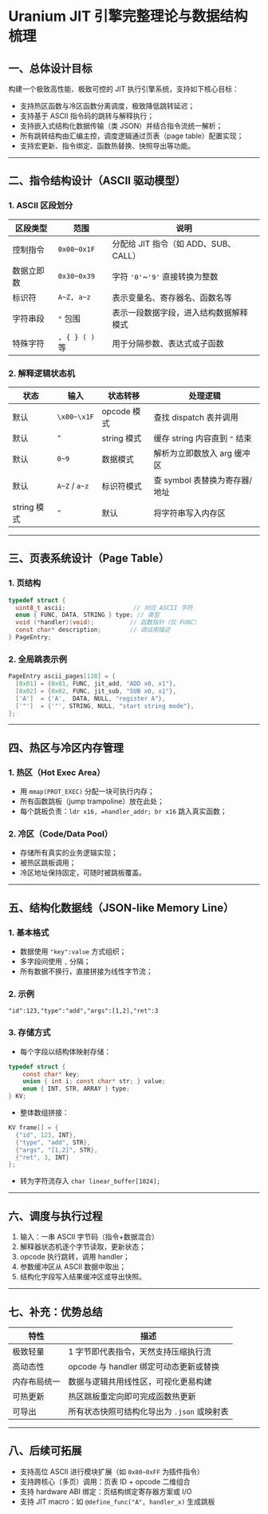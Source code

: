 # Uranium JIT 引擎完整理论与数据结构梳理

## 一、总体设计目标

构建一个极致高性能、极致可控的 JIT 执行引擎系统，支持如下核心目标：

* 支持热区函数与冷区函数分离调度，极致降低跳转延迟；
* 支持基于 ASCII 指令码的跳转与解释执行；
* 支持嵌入式结构化数据传输（类 JSON）并结合指令流统一解析；
* 所有跳转结构由汇编主控，调度逻辑通过页表（page table）配置实现；
* 支持宏更新、指令绑定、函数热替换、快照导出等功能。

---

## 二、指令结构设计（ASCII 驱动模型）

### 1. ASCII 区段划分

| 区段类型  | 范围            | 说明                         |
| ----- | ------------- | -------------------------- |
| 控制指令  | `0x00~0x1F`   | 分配给 JIT 指令（如 ADD、SUB、CALL） |
| 数据立即数 | `0x30~0x39`   | 字符 `'0'`\~`'9'` 直接转换为整数    |
| 标识符   | `A~Z, a~z`    | 表示变量名、寄存器名、函数名等            |
| 字符串段  | `"` 包围        | 表示一段数据字段，进入结构数据解释模式        |
| 特殊字符  | `, { } ( )` 等 | 用于分隔参数、表达式或子函数             |

### 2. 解释逻辑状态机

| 状态        | 输入            | 状态转移      | 处理逻辑                  |
| --------- | ------------- | --------- | --------------------- |
| 默认        | `\x00~\x1F`   | opcode 模式 | 查找 dispatch 表并调用      |
| 默认        | `"`           | string 模式 | 缓存 string 内容直到 `"` 结束 |
| 默认        | `0~9`         | 数据模式      | 解析为立即数放入 arg 缓冲区      |
| 默认        | `A~Z` / `a~z` | 标识符模式     | 查 symbol 表替换为寄存器/地址   |
| string 模式 | `"`           | 默认        | 将字符串写入内存区             |

---

## 三、页表系统设计（Page Table）

### 1. 页结构

```c
typedef struct {
  uint8_t ascii;                   // 对应 ASCII 字符
  enum { FUNC, DATA, STRING } type; // 类型
  void (*handler)(void);          // 函数指针（仅 FUNC）
  const char* description;        // 调试用描述
} PageEntry;
```

### 2. 全局跳表示例

```c
PageEntry ascii_pages[128] = {
  [0x01] = {0x01, FUNC, jit_add, "ADD x0, x1"},
  [0x02] = {0x02, FUNC, jit_sub, "SUB x0, x1"},
  ['A']  = {'A',  DATA, NULL, "register A"},
  ['"']  = {'"', STRING, NULL, "start string mode"},
};
```

---

## 四、热区与冷区内存管理

### 1. 热区（Hot Exec Area）

* 用 `mmap(PROT_EXEC)` 分配一块可执行内存；
* 所有函数跳板（jump trampoline）放在此处；
* 每个跳板负责：`ldr x16, =handler_addr; br x16` 跳入真实函数；

### 2. 冷区（Code/Data Pool）

* 存储所有真实的业务逻辑实现；
* 被热区跳板调用；
* 冷区地址保持固定，可随时被跳板覆盖。

---

## 五、结构化数据线（JSON-like Memory Line）

### 1. 基本格式

* 数据使用 `"key":value` 方式组织；
* 多字段间使用 `,` 分隔；
* 所有数据不换行，直接拼接为线性字节流；

### 2. 示例

```
"id":123,"type":"add","args":[1,2],"ret":3
```

### 3. 存储方式

* 每个字段以结构体映射存储：

```c
typedef struct {
    const char* key;
    union { int i; const char* str; } value;
    enum { INT, STR, ARRAY } type;
} KV;
```

* 整体数组拼接：

```c
KV frame[] = {
  {"id", 123, INT},
  {"type", "add", STR},
  {"args", "[1,2]", STR},
  {"ret", 3, INT}
};
```

* 转为字符流存入 `char linear_buffer[1024];`

---

## 六、调度与执行过程

1. 输入：一串 ASCII 字节码（指令+数据混合）
2. 解释器状态机逐个字节读取，更新状态；
3. opcode 执行跳转，调用 handler；
4. 参数缓冲区从 ASCII 数据中取出；
5. 结构化字段写入结果缓冲区或导出快照。

---

## 七、补充：优势总结

| 特性     | 描述                          |
| ------ | --------------------------- |
| 极致轻量   | 1 字节即代表指令，天然支持压缩执行流         |
| 高动态性   | opcode 与 handler 绑定可动态更新或替换 |
| 内存布局统一 | 数据与逻辑共用线性区，可视化更易构建          |
| 可热更新   | 热区跳板重定向即可完成函数热更新            |
| 可导出    | 所有状态快照可结构化导出为 `.json` 或映射表  |

---

## 八、后续可拓展

* 支持高位 ASCII 进行模块扩展（如 `0x80~0xFF` 为插件指令）
* 支持跨核心（多页）调用：页表 ID + opcode 二维组合
* 支持 hardware ABI 绑定：页结构绑定寄存器方案或 I/O
* 支持 JIT macro：如 `@define_func("A", handler_x)` 生成跳板
